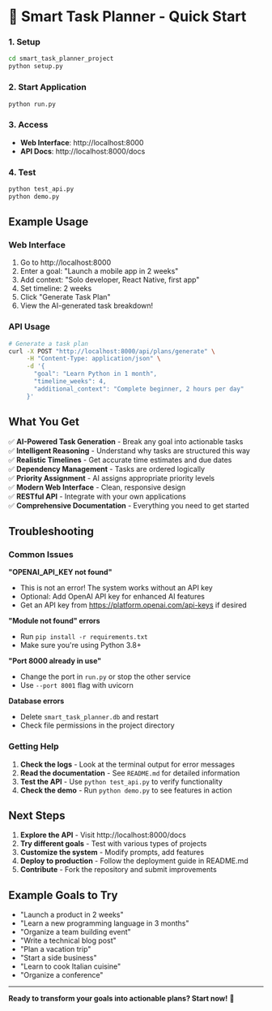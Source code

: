 # 🚀 Smart Task Planner - Quick Start

### 1. Setup
```bash
cd smart_task_planner_project
python setup.py
```

### 2. Start Application
```bash
python run.py
```

### 3. Access
- **Web Interface**: http://localhost:8000
- **API Docs**: http://localhost:8000/docs

### 4. Test
```bash
python test_api.py
python demo.py
```

## Example Usage

### Web Interface
1. Go to http://localhost:8000
2. Enter a goal: "Launch a mobile app in 2 weeks"
3. Add context: "Solo developer, React Native, first app"
4. Set timeline: 2 weeks
5. Click "Generate Task Plan"
6. View the AI-generated task breakdown!

### API Usage
```bash
# Generate a task plan
curl -X POST "http://localhost:8000/api/plans/generate" \
     -H "Content-Type: application/json" \
     -d '{
       "goal": "Learn Python in 1 month",
       "timeline_weeks": 4,
       "additional_context": "Complete beginner, 2 hours per day"
     }'
```

## What You Get

✅ **AI-Powered Task Generation** - Break any goal into actionable tasks  
✅ **Intelligent Reasoning** - Understand why tasks are structured this way  
✅ **Realistic Timelines** - Get accurate time estimates and due dates  
✅ **Dependency Management** - Tasks are ordered logically  
✅ **Priority Assignment** - AI assigns appropriate priority levels  
✅ **Modern Web Interface** - Clean, responsive design  
✅ **RESTful API** - Integrate with your own applications  
✅ **Comprehensive Documentation** - Everything you need to get started  

## Troubleshooting

### Common Issues

**"OPENAI_API_KEY not found"**
- This is not an error! The system works without an API key
- Optional: Add OpenAI API key for enhanced AI features
- Get an API key from https://platform.openai.com/api-keys if desired

**"Module not found" errors**
- Run `pip install -r requirements.txt`
- Make sure you're using Python 3.8+

**"Port 8000 already in use"**
- Change the port in `run.py` or stop the other service
- Use `--port 8001` flag with uvicorn

**Database errors**
- Delete `smart_task_planner.db` and restart
- Check file permissions in the project directory

### Getting Help

1. **Check the logs** - Look at the terminal output for error messages
2. **Read the documentation** - See `README.md` for detailed information
3. **Test the API** - Use `python test_api.py` to verify functionality
4. **Check the demo** - Run `python demo.py` to see features in action

## Next Steps

1. **Explore the API** - Visit http://localhost:8000/docs
2. **Try different goals** - Test with various types of projects
3. **Customize the system** - Modify prompts, add features
4. **Deploy to production** - Follow the deployment guide in README.md
5. **Contribute** - Fork the repository and submit improvements

## Example Goals to Try

- "Launch a product in 2 weeks"
- "Learn a new programming language in 3 months"
- "Organize a team building event"
- "Write a technical blog post"
- "Plan a vacation trip"
- "Start a side business"
- "Learn to cook Italian cuisine"
- "Organize a conference"

---

**Ready to transform your goals into actionable plans? Start now!** 🎯
